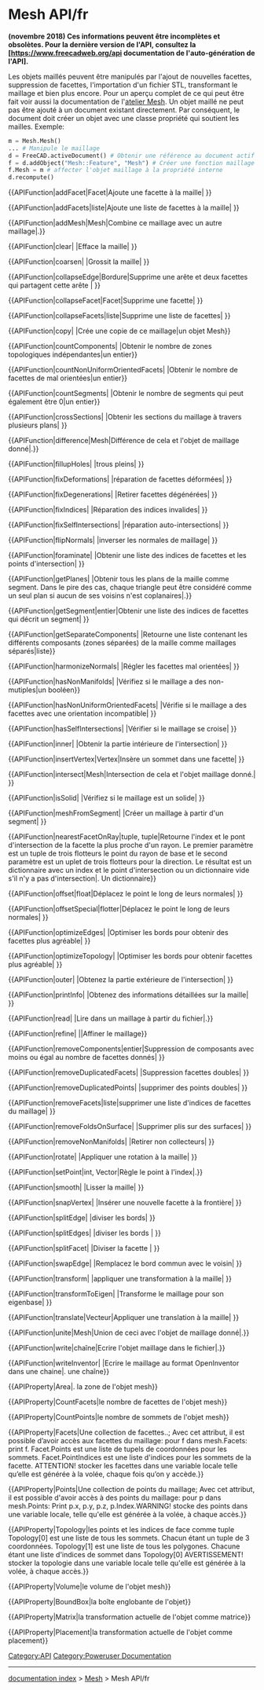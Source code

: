# Mesh API/fr
**(novembre 2018) Ces informations peuvent être incomplètes et obsolètes. Pour la dernière version de l'API, consultez la [https://www.freecadweb.org/api documentation de l'auto-génération de l'API].**

Les objets maillés peuvent être manipulés par l\'ajout de nouvelles facettes, suppression de facettes, l\'importation d\'un fichier STL, transformant le maillage et bien plus encore. Pour un aperçu complet de ce qui peut être fait voir aussi la documentation de l\'[atelier Mesh](Mesh_Workbench/fr.md). Un objet maillé ne peut pas être ajouté à un document existant directement. Par conséquent, le document doit créer un objet avec une classe propriété qui soutient les mailles. Exemple:


```python
m = Mesh.Mesh()
... # Manipule le maillage
d = FreeCAD.activeDocument() # Obtenir une référence au document actif
f = d.addObject("Mesh::Feature", "Mesh") # Créer une fonction maillage 
f.Mesh = m # affecter l'objet maillage à la propriété interne
d.recompute()
```


{{APIFunction|addFacet|Facet|Ajoute une facette à la maille| }}


{{APIFunction|addFacets|liste|Ajoute une liste de facettes à la maille| }}


{{APIFunction|addMesh|Mesh|Combine ce maillage avec un autre maillage|.}}


{{APIFunction|clear| |Efface la maille| }}


{{APIFunction|coarsen| |Grossit la maille| }}


{{APIFunction|collapseEdge|Bordure|Supprime une arête et deux facettes qui partagent cette arête | }}


{{APIFunction|collapseFacet|Facet|Supprime une facette| }}


{{APIFunction|collapseFacets|liste|Supprime une liste de facettes| }}


{{APIFunction|copy| |Crée une copie de ce maillage|un objet Mesh}}


{{APIFunction|countComponents| |Obtenir le nombre de zones topologiques indépendantes|un entier}}


{{APIFunction|countNonUniformOrientedFacets| |Obtenir le nombre de facettes de mal orientées|un entier}}


{{APIFunction|countSegments| |Obtenir le nombre de segments qui peut également être 0|un entier}}


{{APIFunction|crossSections| |Obtenir les sections du maillage à travers plusieurs plans| }}


{{APIFunction|difference|Mesh|Différence de cela et l'objet de maillage donné|.}}


{{APIFunction|fillupHoles| |trous pleins| }}


{{APIFunction|fixDeformations| |réparation de facettes déformées| }}


{{APIFunction|fixDegenerations| |Retirer facettes dégénérées| }}


{{APIFunction|fixIndices| |Réparation des indices invalides| }}


{{APIFunction|fixSelfIntersections| |réparation auto-intersections| }}


{{APIFunction|flipNormals| |inverser les normales de maillage| }}


{{APIFunction|foraminate| |Obtenir une liste des indices de facettes et les points d'intersection| }}


{{APIFunction|getPlanes| |Obtenir tous les plans de la maille comme segment. Dans le pire des cas, chaque triangle peut être considéré comme un seul plan si aucun de ses voisins n'est coplanaires|.}}


{{APIFunction|getSegment|entier|Obtenir une liste des indices de facettes qui décrit un segment| }}


{{APIFunction|getSeparateComponents| |Retourne une liste contenant les différents composants (zones séparées) de la maille comme maillages séparés|liste}}


{{APIFunction|harmonizeNormals| |Régler les facettes mal orientées| }}


{{APIFunction|hasNonManifolds| |Vérifiez si le maillage a des non-mutiples|un booléen}}


{{APIFunction|hasNonUniformOrientedFacets| |Vérifie si le maillage a des facettes avec une orientation incompatible| }}


{{APIFunction|hasSelfIntersections| |Vérifier si le maillage se croise| }}


{{APIFunction|inner| |Obtenir la partie intérieure de l'intersection| }}


{{APIFunction|insertVertex|Vertex|Insère un sommet dans une facette| }}


{{APIFunction|intersect|Mesh|Intersection de cela et l'objet maillage donné.| }}


{{APIFunction|isSolid| |Vérifiez si le maillage est un solide| }}


{{APIFunction|meshFromSegment| |Créer un maillage à partir d'un segment| }}


{{APIFunction|nearestFacetOnRay|tuple, tuple|Retourne l'index et le pont d'intersection de la facette la plus proche d'un rayon. Le premier paramètre est un tuple de trois flotteurs le point du rayon de base et le second paramètre est un uplet  de trois flotteurs pour la direction. Le résultat est un dictionnaire avec un index et le point d'intersection ou un dictionnaire vide s'il n'y a pas d'intersection|. Un dictionnaire}}


{{APIFunction|offset|float|Déplacez le point le long de leurs normales| }}


{{APIFunction|offsetSpecial|flotter|Déplacez le point le long de leurs normales| }}


{{APIFunction|optimizeEdges| |Optimiser les bords pour obtenir des facettes plus agréable| }}


{{APIFunction|optimizeTopology| |Optimiser les bords pour obtenir facettes plus agréable| }}


{{APIFunction|outer| |Obtenez la partie extérieure de l'intersection| }}


{{APIFunction|printInfo| |Obtenez des informations détaillées sur la maille| }}


{{APIFunction|read| |Lire dans un maillage à partir du fichier|.}}


{{APIFunction|refine| ||Affiner le maillage}}


{{APIFunction|removeComponents|entier|Suppression de composants avec moins ou égal au nombre de facettes donnés| }}


{{APIFunction|removeDuplicatedFacets| |Suppression facettes doubles| }}


{{APIFunction|removeDuplicatedPoints| |supprimer des points doubles| }}


{{APIFunction|removeFacets|liste|supprimer une liste d'indices de facettes du maillage| }}


{{APIFunction|removeFoldsOnSurface| |Supprimer plis sur des surfaces| }}


{{APIFunction|removeNonManifolds| |Retirer non collecteurs| }}


{{APIFunction|rotate| |Appliquer une rotation à la maille| }}


{{APIFunction|setPoint|int, Vector|Règle le point à l'index|.}}


{{APIFunction|smooth| |Lisser la maille| }}


{{APIFunction|snapVertex| |Insérer une nouvelle facette à la frontière| }}


{{APIFunction|splitEdge| |diviser les bords| }}


{{APIFunction|splitEdges| |diviser les bords | }}


{{APIFunction|splitFacet| |Diviser la facette | }}


{{APIFunction|swapEdge| |Remplacez le bord commun avec le voisin| }}


{{APIFunction|transform| |appliquer une transformation à la maille| }}


{{APIFunction|transformToEigen| |Transforme le maillage pour son eigenbase| }}


{{APIFunction|translate|Vecteur|Appliquer une translation à la maille| }}


{{APIFunction|unite|Mesh|Union de ceci avec l'objet de maillage donné|.}}


{{APIFunction|write|chaîne|Ecrire l'objet maillage dans le fichier|.}}


{{APIFunction|writeInventor| |Ecrire le maillage au format OpenInventor dans une chaine|. une chaîne}}


{{APIProperty|Area|. la zone de l'objet mesh}}


{{APIProperty|CountFacets|le nombre de facettes de l'objet mesh}}


{{APIProperty|CountPoints|le nombre de sommets de l'objet mesh}}


{{APIProperty|Facets|Une collection de facettes..; Avec cet attribut, il est possible d’avoir accès aux facettes du maillage: pour f dans mesh.Facets: print f. Facet.Points est une liste de tupels de coordonnées pour les sommets. Facet.PointIndices est une liste d'indices pour les sommets de la facette. ATTENTION! stocker les facettes dans une variable locale telle qu’elle est générée à la volée, chaque fois qu’on y accède.}}


{{APIProperty|Points|Une collection de points du maillage; Avec cet attribut, il est possible d'avoir accès à des points du maillage: pour p dans mesh.Points: Print p.x, p.y, p.z, p.Index.WARNING! stocke des points dans une variable locale, telle qu'elle est générée à la volée, à chaque accès.}}


{{APIProperty|Topology|les points et les indices de face comme tuple Topology[0] est une liste de tous les sommets. Chacun étant un tuple de 3 coordonnées. Topology[1] est une liste de tous les polygones. Chacune étant une liste d'indices de sommet dans Topology[0] AVERTISSEMENT! stocker la topologie dans une variable locale telle qu'elle est générée à la volée, à chaque accès.}}


{{APIProperty|Volume|le volume de l'objet mesh}}


{{APIProperty|BoundBox|la boîte englobante de l'objet}}


{{APIProperty|Matrix|la transformation actuelle de l'objet comme matrice}}


{{APIProperty|Placement|la transformation actuelle de l'objet comme placement}}


 

[Category:API](Category:API.md) [Category:Poweruser Documentation](Category:Poweruser_Documentation.md)

---
[documentation index](../README.md) > [Mesh](Mesh_Workbench.md) > Mesh API/fr
